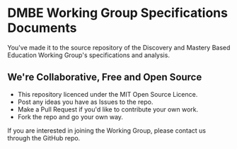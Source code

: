 # DMBE Working Group Specifications Documents 

You've made it to the source repository of the Discovery and Mastery Based Education Working Group's specifications and analysis.

We're Collaborative, Free and Open Source
-----------------------------------------

- This repository licenced under the MIT Open Source Licence.
- Post any ideas you have as Issues to the repo.
- Make a Pull Request if you'd like to contribute your own work.
- Fork the repo and go your own way.

If you are interested in joining the Working Group, please contact us through the GitHub repo.

